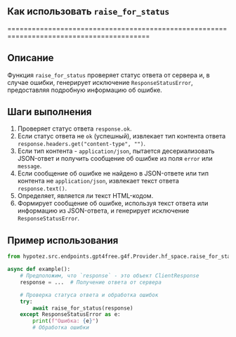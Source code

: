 ## Как использовать `raise_for_status`
=========================================================================================

Описание
-------------------------
Функция `raise_for_status` проверяет статус ответа от сервера и, в случае ошибки, генерирует исключение `ResponseStatusError`, предоставляя подробную информацию об ошибке.

Шаги выполнения
-------------------------
1. Проверяет статус ответа `response.ok`.
2. Если статус ответа не `ok` (успешный), извлекает тип контента ответа `response.headers.get("content-type", "")`.
3. Если тип контента - `application/json`, пытается десериализовать JSON-ответ и получить сообщение об ошибке из поля `error` или `message`.
4. Если сообщение об ошибке не найдено в JSON-ответе или тип контента не `application/json`, извлекает текст ответа `response.text()`.
5. Определяет, является ли текст HTML-кодом.
6. Формирует сообщение об ошибке, используя текст ответа или информацию из JSON-ответа, и генерирует исключение `ResponseStatusError`.

Пример использования
-------------------------

```python
from hypotez.src.endpoints.gpt4free.g4f.Provider.hf_space.raise_for_status import raise_for_status

async def example():
    # Предположим, что `response` - это объект ClientResponse
    response = ...  # Получение ответа от сервера

    # Проверка статуса ответа и обработка ошибок
    try:
        await raise_for_status(response)
    except ResponseStatusError as e:
        print(f"Ошибка: {e}")
        # Обработка ошибки
```